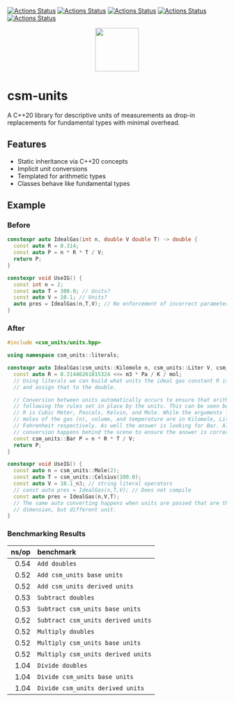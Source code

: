 [![Actions Status](https://github.com/sddale/csm-units/workflows/MacOS/badge.svg)](https://github.com/sddale/csm-units/actions)
[![Actions Status](https://github.com/sddale/csm-units/workflows/Windows/badge.svg)](https://github.com/sddale/csm-units/actions)
[![Actions Status](https://github.com/sddale/csm-units/workflows/Ubuntu/badge.svg)](https://github.com/sddale/csm-units/actions)
[![Actions Status](https://github.com/sddale/csm-units/workflows/Style/badge.svg)](https://github.com/sddale/csm-units/actions)
[![Actions Status](https://github.com/sddale/csm-units/workflows/Install/badge.svg)](https://github.com/sddale/csm-units/actions)
<!-- [![codecov](https://codecov.io/gh/sddale/csm-units/branch/master/graph/badge.svg)](https://codecov.io/gh/sddale/csm-units) -->

<p align="center">
  <img src="https://www.mines.edu/wp-content/uploads/assets/logo_eee_rev_4c_r.png" height="100" width="auto" />
</p>

# csm-units

A C++20 library for descriptive units of measurements as drop-in replacements for fundamental types with minimal overhead.

## Features

- Static inheritance via C++20 concepts
- Implicit unit conversions
- Templated for arithmetic types
- Classes behave like fundamental types

## Example

### Before

```cpp
constexpr auto IdealGas(int n, double V double T) -> double {
  const auto R = 8.314;
  const auto P = n * R * T / V;
  return P;
}

constexpr void UseIG() {
  const int n = 2;
  const auto T = 300.0; // Units?
  const auto V = 10.1; // Units?
  auto pres = IdealGas(n,T,V); // No enforcement of incorrect parameter order
}
```

### After
```cpp
#include <csm_units/units.hpp>

using namespace csm_units::literals;

constexpr auto IdealGas(csm_units::Kilomole n, csm_units::Liter V, csm_units::Fahrenheit T) -> csm_units::Bar {
  const auto R = 8.31446261815324 <<= m3 * Pa / K / mol;
  // Using literals we can build what units the ideal gas constant R is using
  // and assign that to the double.

  // Conversion between units automatically occurs to ensure that arithmetic is
  // following the rules set in place by the units. This can be seen below where
  // R is Cubic Meter, Pascals, Kelvin, and Mole. While the arguments for the
  // moles of the gas (n), volume, and temperature are in Kilomole, Liter, and
  // Fahrenheit respectively. As well the answer is looking for Bar. All of the
  // conversion happens behind the scene to ensure the answer is correct to Bar.
  const csm_units::Bar P = n * R * T / V;
  return P;
}

constexpr void UseIG() {
  const auto n = csm_units::Mole(2);
  const auto T = csm_units::Celsius(100.0);
  const auto V = 10.1_m3; // string literal operators
  // const auto pres = IdealGas(n,T,V); // Does not compile
  const auto pres = IdealGas(n,V,T);
  // The same auto converting happens when units are passed that are the same
  // dimension, but different unit.
}
```


### Benchmarking Results

|               ns/op | benchmark
|--------------------:|:----------
|                0.54 | `Add doubles`
|                0.52 | `Add csm_units base units`
|                0.52 | `Add csm_units derived units`
|                0.53 | `Subtract doubles`
|                0.53 | `Subtract csm_units base units`
|                0.52 | `Subtract csm_units derived units`
|                0.52 | `Multiply doubles`
|                0.52 | `Multiply csm_units base units`
|                0.52 | `Multiply csm_units derived units`
|                1.04 | `Divide doubles`
|                1.04 | `Divide csm_units base units`
|                1.04 | `Divide csm_units derived units`
